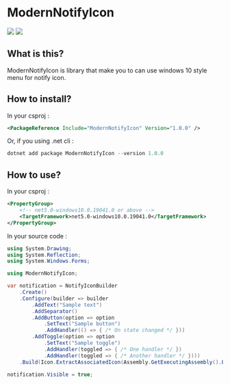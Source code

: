 # ModernNotifyIcon

![](https://img.shields.io/badge/C%23-239120?style=for-the-badge&logo=c-sharp&logoColor=white)
[![](https://img.shields.io/badge/NuGet-004880?style=for-the-badge&logo=nuget&logoColor=white)](https://www.nuget.org/packages/ModernNotifyIcon/)

## What is this?

ModernNotifyIcon is library that make you to can use windows 10 style menu for notify icon.

## How to install?

In your csproj :
```xml
<PackageReference Include="ModernNotifyIcon" Version="1.0.0" />
```

Or, if you using .net cli :
```powershell
dotnet add package ModernNotifyIcon --version 1.0.0
```

## How to use?

In your csproj :
```xml
<PropertyGroup>
    <!-- net5.0-windows10.0.19041.0 or above -->
    <TargetFramework>net5.0-windows10.0.19041.0</TargetFramework>
</PropertyGroup>
```

In your source code :
```c#
using System.Drawing;
using System.Reflection;
using System.Windows.Forms;

using ModernNotifyIcon;

var notification = NotifyIconBuilder
    .Create()
    .Configure(builder => builder
        .AddText("Sample text")
        .AddSeparator()
        .AddButton(option => option
            .SetText("Sample button")
            .AddHandler(() => { /* On state changed */ }))
        .AddToggle(option => option
            .SetText("Sample toggle")
            .AddHandler(toggled => { /* One handler */ })
            .AddHandler(toggled => { /* Another handler */ })))
    .Build(Icon.ExtractAssociatedIcon(Assembly.GetExecutingAssembly().Location)); // Get icon of assembly
    
notification.Visible = true;
```